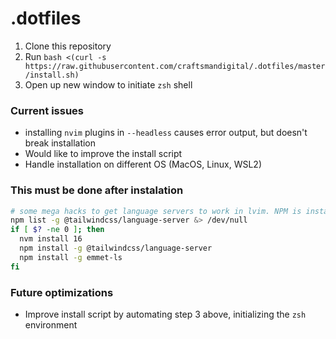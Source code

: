 # .dotfiles

1. Clone this repository
2. Run `bash <(curl -s https://raw.githubusercontent.com/craftsmandigital/.dotfiles/master/install.sh)`
3. Open up new window to initiate `zsh` shell

### Current issues

- installing `nvim` plugins in `--headless` causes error output, but doesn't break installation
- Would like to improve the install script
- Handle installation on different OS (MacOS, Linux, WSL2)

### This must be done after instalation
```zsh
# some mega hacks to get language servers to work in lvim. NPM is installed in this schript above
npm list -g @tailwindcss/language-server &> /dev/null
if [ $? -ne 0 ]; then
  nvm install 16
  npm install -g @tailwindcss/language-server
  npm install -g emmet-ls
fi
```
### Future optimizations

- Improve install script by automating step 3 above, initializing the `zsh` environment
